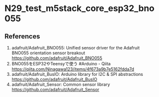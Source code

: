 # N29_test_m5stack_core_esp32_bno055

## References
1. adafruit/Adafruit_BNO055: Unified sensor driver for the Adafruit BNO055 orientation sensor breakout
https://github.com/adafruit/Adafruit_BNO055
2. BNO055をESP32やTeensyで使う #Arduino - Qiita
https://qiita.com/Ninagawa123/items/4f673a9b7e5162fdda7d
3. adafruit/Adafruit_BusIO: Arduino library for I2C & SPI abstractions
https://github.com/adafruit/Adafruit_BusIO
4. adafruit/Adafruit_Sensor: Common sensor library
https://github.com/adafruit/Adafruit_Sensor

